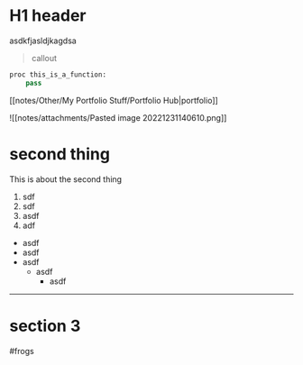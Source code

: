 # H1 header

asdkfjasldjkagdsa

>callout

```python
proc this_is_a_function:
	pass

```

[[notes/Other/My Portfolio Stuff/Portfolio Hub|portfolio]]



![[notes/attachments/Pasted image 20221231140610.png]]

# second thing

This is about the second thing

1. sdf
2. sdf
3. asdf
4. adf


- asdf
- asdf
- asdf
	- asdf
		- asdf


---

# section 3

#frogs




